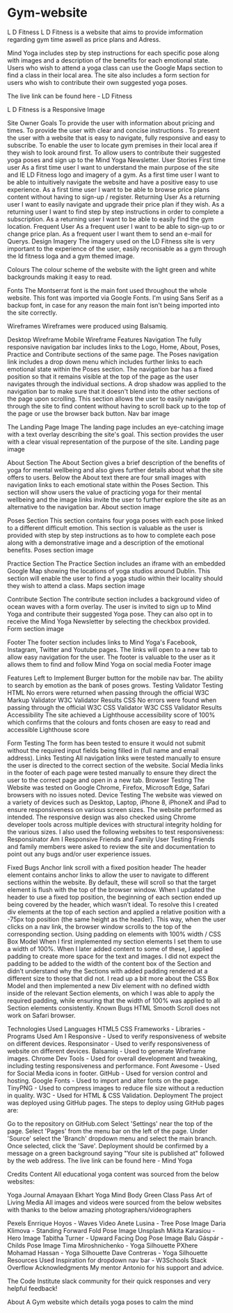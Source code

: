 # Gym-website
L D Fitness
L D Fitness is a website that aims to provide imformation regarding gym time aswell as price plans and Adress.

Mind Yoga includes step by step instructions for each specific pose along with images and a description of the benefits for each emotional state. Users who wish to attend a yoga class can use the Google Maps section to find a class in their local area. The site also includes a form section for users who wish to contribute their own suggested yoga poses.

The live link can be found here - LD Fitness

L D Fitness is a  Responsive Image

Site Owner Goals
To provide the user with information about pricing and times.
To provide the user with clear and concise instructions .
To present the user with a website that is easy to navigate, fully responsive and easy to subscribe.
To enable the user to locate gym premises in their local area if they wish to look around first.
To allow users to contribute their suggested yoga poses and sign up to the Mind Yoga Newsletter.
User Stories
First time user
As a first time user I want to understand the main purpose of the site and IE LD Fitness logo and imagery of a gym. 
As a first time user I want to be able to intuitively navigate the website and have a positive easy to use experience.
As a first time user I want to be able to browse price plans content without having to sign-up / register.
Returning User
As a returning user I want to easily navigate and upgrade their price plan if they wish.
As a returning user I want to find step by step instructions in order to complete a subscription.
As a returning user I want to be able to easily find the gym location.
Frequent User
As a frequent user I want to be able to sign-up to or change price plan.
As a frequent user I want them to send an e-mail for Querys.
Design
Imagery
The imagery used on the LD Fitness site is very important to the experience of the user, easily reconisable as a gym through the ld fitness loga and a gym themed image.

Colours
The colour scheme of the website with the light green and white backgrounds making it easy to read.

Fonts
The Montserrat font is the main font used throughout the whole website. This font was imported via Google Fonts. I'm using Sans Serif as a backup font, in case for any reason the main font isn't being imported into the site correctly.

Wireframes
Wireframes were produced using Balsamiq.

Desktop Wireframe
Mobile Wireframe
Features
Navigation
The fully responsive navigation bar includes links to the Logo, Home, About, Poses, Practice and Contribute sections of the same page.
The Poses navigation link includes a drop down menu which includes further links to each emotional state within the Poses section.
The navigation bar has a fixed position so that it remains visible at the top of the page as the user navigates through the individual sections.
A drop shadow was applied to the navigation bar to make sure that it doesn't blend into the other sections of the page upon scrolling.
This section allows the user to easily navigate through the site to find content without having to scroll back up to the top of the page or use the browser back button.
Nav bar image

The Landing Page Image
The landing page includes an eye-catching image with a text overlay describing the site's goal.
This section provides the user with a clear visual representation of the purpose of the site.
Landing page image

About Section
The About Section gives a brief description of the benefits of yoga for mental wellbeing and also gives further details about what the site offers to users.
Below the About text there are four small images with navigation links to each emotional state within the Poses Section.
This section will show users the value of practicing yoga for their mental wellbeing and the image links invite the user to further explore the site as an alternative to the navigation bar.
About section image

Poses Section
This section contains four yoga poses with each pose linked to a different difficult emotion.
This section is valuable as the user is provided with step by step instructions as to how to complete each pose along with a demonstrative image and a description of the emotional benefits.
Poses section image

Practice Section
The Practice Section includes an iframe with an embedded Google Map showing the locations of yoga studios around Dublin.
This section will enable the user to find a yoga studio within their locality should they wish to attend a class.
Maps section image

Contribute Section
The contribute section includes a background video of ocean waves with a form overlay.
The user is invited to sign up to Mind Yoga and contribute their suggested Yoga pose. They can also opt in to receive the Mind Yoga Newsletter by selecting the checkbox provided.
Form section image

Footer
The footer section includes links to Mind Yoga's Facebook, Instagram, Twitter and Youtube pages.
The links will open to a new tab to allow easy navigation for the user.
The footer is valuable to the user as it allows them to find and follow Mind Yoga on social media
Footer image

Features Left to Implement
Burger button for the mobile nav bar.
The ability to search by emotion as the bank of poses grows.
Testing
Validator Testing
HTML
No errors were returned when passing through the official W3C Markup Validator
W3C Validator Results
CSS
No errors were found when passing through the official W3C CSS Validator
W3C CSS Validator Results
Accessibility
The site achieved a Lighthouse accessibility score of 100% which confirms that the colours and fonts chosen are easy to read and accessible
Lighthouse score

Form Testing
The form has been tested to ensure it would not submit without the required input fields being filled in (full name and email address).
Links Testing
All navigation links were tested manually to ensure the user is directed to the correct section of the website.
Social Media links in the footer of each page were tested manually to ensure they direct the user to the correct page and open in a new tab.
Browser Testing
The Website was tested on Google Chrome, Firefox, Microsoft Edge, Safari browsers with no issues noted.
Device Testing
The website was viewed on a variety of devices such as Desktop, Laptop, iPhone 8, iPhoneX and iPad to ensure responsiveness on various screen sizes. The website performed as intended. The responsive design was also checked using Chrome developer tools across multiple devices with structural integrity holding for the various sizes.
I also used the following websites to test responsiveness:
Responsinator
Am I Responsive
Friends and Family User Testing
Friends and family members were asked to review the site and documentation to point out any bugs and/or user experience issues.

Fixed Bugs
Anchor link scroll with a fixed position header
The header element contains anchor links to allow the user to navigate to different sections within the website. By default, these will scroll so that the target element is flush with the top of the browser window.
When I updated the header to use a fixed top position, the beginning of each section ended up being covered by the header, which wasn’t ideal.
To resolve this I created div elements at the top of each section and applied a relative position with a -75px top position (the same height as the header). This way, when the user clicks on a nav link, the browser window scrolls to the top of the corresponding section.
Using padding on elements with 100% width / CSS Box Model
When I first implemented my section elements I set them to use a width of 100%. When I later added content to some of these, I applied padding to create more space for the text and images.
I did not expect the padding to be added to the width of the content box of the Section and didn’t understand why the Sections with added padding rendered at a different size to those that did not.
I read up a bit more about the CSS Box Model and then implemented a new Div element with no defined width inside of the relevant Section elements, on which I was able to apply the required padding, while ensuring that the width of 100% was applied to all Section elements consistently.
Known Bugs
HTML Smooth Scroll does not work on Safari browser.

Technologies Used
Languages
HTML5
CSS
Frameworks - Libraries - Programs Used
Am I Responsive - Used to verify responsiveness of website on different devices.
Responsinator - Used to verify responsiveness of website on different devices.
Balsamiq - Used to generate Wireframe images.
Chrome Dev Tools - Used for overall development and tweaking, including testing responsiveness and performance.
Font Awesome - Used for Social Media icons in footer.
GitHub - Used for version control and hosting.
Google Fonts - Used to import and alter fonts on the page.
TinyPNG - Used to compress images to reduce file size without a reduction in quality.
W3C - Used for HTML & CSS Validation.
Deployment
The project was deployed using GitHub pages. The steps to deploy using GitHub pages are:

Go to the repository on GitHub.com
Select 'Settings' near the top of the page.
Select 'Pages' from the menu bar on the left of the page.
Under 'Source' select the 'Branch' dropdown menu and select the main branch.
Once selected, click the 'Save'.
Deployment should be confirmed by a message on a green background saying "Your site is published at" followed by the web address.
The live link can be found here - Mind Yoga

Credits
Content
All educational yoga content was sourced from the below websites:

Yoga Journal
Amayaan
Ekhart Yoga
Mind Body Green
Class Pass
Art of Living
Media
All images and videos were sourced from the below websites with thanks to the below amazing photographers/videographers

Pexels
Enrrique Hoyos - Waves Video
Anete Lusina - Tree Pose Image
Daria Klimova - Standing Forward Fold Pose Image
Unsplash
Mikita Karasiou - Hero Image
Tabitha Turner - Upward Facing Dog Pose Image
Balu Gáspár - Childs Pose Image
Tima Miroshnichenko - Yoga Silhouette
PXhere
Mohamad Hassan - Yoga Silhouette
Dave Contreras - Yoga Silhouette
Resources Used
Inspiration for dropdown nav bar - W3Schools
Stack Overflow
Acknowledgments
My mentor Antonio for his support and advice.

The Code Institute slack community for their quick responses and very helpful feedback!

About
A  Gym website which details yoga poses to calm the mind


